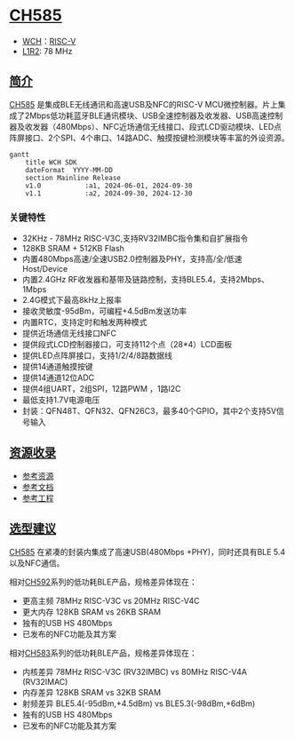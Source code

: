 ﻿# [CH585](https://github.com/SoCXin/CH585)

* [WCH](http://www.wch.cn/)：[RISC-V](https://github.com/SoCXin/RISC-V)
* [L1R2](https://github.com/SoCXin/Level): 78 MHz 

## [简介](https://github.com/SoCXin/CH585/wiki)

[CH585](https://www.wch.cn/products/CH585.html) 是集成BLE无线通讯和高速USB及NFC的RISC-V MCU微控制器。片上集成了2Mbps低功耗蓝牙BLE通讯模块、USB全速控制器及收发器、USB高速控制器及收发器（480Mbps）、NFC近场通信无线接口、段式LCD驱动模块、LED点阵屏接口、2个SPI、4个串口、14路ADC、触摸按键检测模块等丰富的外设资源。

``` mermaid
gantt
    title WCH SDK
    dateFormat  YYYY-MM-DD
    section Mainline Release
    v1.0           :a1, 2024-06-01, 2024-09-30
    v1.1           :a2, 2024-09-30, 2024-12-30
```

### 关键特性

* 32KHz - 78MHz RISC-V3C,支持RV32IMBC指令集和自扩展指令
* 128KB SRAM + 512KB Flash
* 内置480Mbps高速/全速USB2.0控制器及PHY，支持高/全/低速 Host/Device
* 内置2.4GHz RF收发器和基带及链路控制，支持BLE5.4，支持2Mbps、1Mbps
* 2.4G模式下最高8kHz上报率
* 接收灵敏度-95dBm，可编程+4.5dBm发送功率
* 内置RTC，支持定时和触发两种模式
* 提供近场通信无线接口NFC
* 提供段式LCD控制器接口，可支持112个点（28*4）LCD面板
* 提供LED点阵屏接口，支持1/2/4/8路数据线
* 提供14通道触摸按键
* 提供14通道12位ADC
* 提供4组UART，2组SPI，12路PWM ，1路I2C
* 最低支持1.7V电源电压
* 封装：QFN48T、QFN32、QFN26C3，最多40个GPIO，其中2个支持5V信号输入

## [资源收录](https://github.com/SoCXin)

* [参考资源](src/)
* [参考文档](docs/)
* [参考工程](project/)


## [选型建议](https://github.com/SoCXin)

[CH585](https://github.com/SoCXin/CH585) 在紧凑的封装内集成了高速USB(480Mbps +PHY)，同时还具有BLE 5.4以及NFC通信。

相对[CH592](https://github.com/SoCXin/CH592)系列的低功耗BLE产品，规格差异体现在：

* 更高主频 78MHz RISC-V3C vs 20MHz RISC-V4C
* 更大内存 128KB SRAM vs 26KB SRAM
* 独有的USB HS 480Mbps
* 已发布的NFC功能及其方案

相对[CH583](https://github.com/SoCXin/CH583)系列的低功耗BLE产品，规格差异体现在：

* 内核差异 78MHz RISC-V3C (RV32IMBC) vs 80MHz RISC-V4A (RV32IMAC)
* 内存差异 128KB SRAM vs 32KB SRAM
* 射频差异 BLE5.4(-95dBm,+4.5dBm) vs BLE5.3(-98dBm,+6dBm)
* 独有的USB HS 480Mbps
* 已发布的NFC功能及其方案
